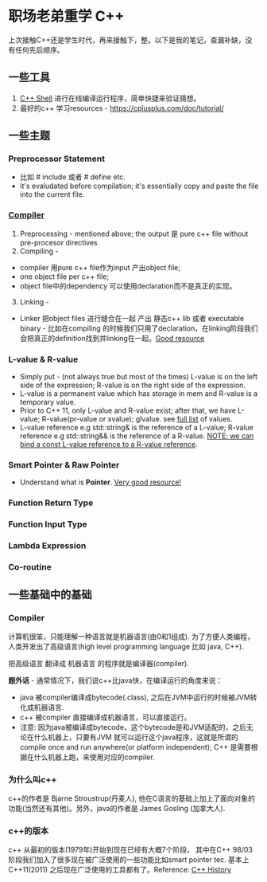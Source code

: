 # 职场老弟重学 C++
上次接触C++还是学生时代，再来接触下，整。以下是我的笔记，查漏补缺，没有任何先后顺序。

## 一些工具
1. [C++ Shell](https://cpp.sh/) 进行在线编译运行程序，简单快捷来验证猜想。
2. 最好的c++ 学习resources -  https://cplusplus.com/doc/tutorial/

## 一些主题
### Preprocessor Statement 
* 比如 # include 或者 # define etc. 
* it's evaludated before compilation; it's essentially copy and paste the file into the current file.
### [Compiler](https://stackoverflow.com/questions/6264249/how-does-the-compilation-linking-process-work#) 
1. Preprocessing - mentioned above; the output 是 pure c++ file without pre-procesor directives
2. Compiling - 
  * compiler 用pure c++ file作为input 产出object file; 
  * one object file per c++ file;  
  * object file中的dependency 可以使用declaration而不是真正的实现。
3. Linking - 
  * Linker 把object files 进行缝合在一起 产出 静态c++ lib 或者 executable binary - 比如在compiling 的时候我们只用了declaration，在linking阶段我们会把真正的definition找到并linking在一起。[Good resource](https://stackoverflow.com/questions/3368121/how-does-a-c-c-compiler-find-the-definitions-of-prototypes-in-header-files)
### L-value & R-value 
* Simply put - (not always true but most of the times) L-value is on the left side of the expression; R-value is on the right side of the expression.
* L-value is a permanent value which has storage in mem and R-value is a temporary value.
* Prior to C++ 11, only L-value and R-value exist; after that, we have L-value; R-value(pr-value or xvalue); glvalue. see [full list](https://en.cppreference.com/w/cpp/language/value_category) of values.
* L-value reference e.g std::string& is the reference of a L-value; R-value reference e.g std::string&& is the reference of a R-value. [NOTE: we can bind a const L-value reference to a R-value reference](https://stackoverflow.com/questions/40873500/binding-rvalue-to-const-lvalue-reference).
### Smart Pointer & Raw Pointer 
* Understand what is **Pointer**. [Very good resource!](https://cplusplus.com/doc/tutorial/pointers/)
### Function Return Type
### Function Input Type 
### Lambda Expression
### Co-routine 


## 一些基础中的基础
### Compiler
计算机很笨，只能理解一种语言就是机器语言(由0和1组成). 为了方便人类编程，人类开发出了高级语言(high level programming language 比如 java, C++). 

把高级语言 翻译成 机器语言 的程序就是编译器(compiler).

**题外话** - 通常情况下，我们说c++比java快，在编译运行的角度来说： 
* java 被compiler编译成bytecode(.class), 之后在JVM中运行的时候被JVM转化成机器语言.
* c++ 被compiler 直接编译成机器语言，可以直接运行。
* 注意: 因为java被编译成bytecode，这个bytecode是和JVM适配的，之后无论在什么机器上，只要有JVM 就可以运行这个java程序，这就是所谓的compile once and run anywhere(or platform independent); C++ 是需要根据在什么机器上跑，来使用对应的compiler.

### 为什么叫c++
c++的作者是 Bjarne Stroustrup(丹麦人), 他在C语言的基础上加上了面向对象的功能(当然还有其他)。另外，java的作者是 James Gosling (加拿大人).

### c++的版本
c++ 从最初的版本(1979年)开始到现在已经有大概7个阶段， 其中在C++ 98/03阶段我们加入了很多现在被广泛使用的一些功能比如smart pointer tec. 基本上C++11(2011) 之后现在广泛使用的工具都有了。Reference: [C++ History](https://en.cppreference.com/w/cpp/language/history)
